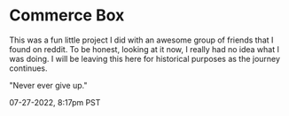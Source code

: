# Commerce Box
This was a fun little project I did with an awesome group of friends that I found on reddit. To be honest, looking at it now, I really had no idea what I was doing. I will be leaving this here for historical purposes as the journey continues.

"Never ever give up."

07-27-2022, 8:17pm PST

